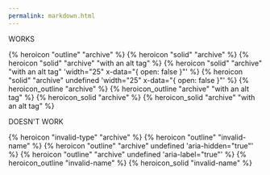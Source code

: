 ```yaml
---
permalink: markdown.html
---
```


WORKS

{% heroicon "outline" "archive" %}
{% heroicon "solid" "archive" %}
{% heroicon "solid" "archive" "with an alt tag" %}
{% heroicon "solid" "archive" "with an alt tag" 'width="25" x-data="{ open: false }"' %}
{% heroicon "solid" "archive" undefined 'width="25" x-data="{ open: false }"' %}
{% heroicon_outline "archive" %}
{% heroicon_outline "archive" "with an alt tag" %}
{% heroicon_solid "archive" %}
{% heroicon_solid "archive" "with an alt tag" %}

DOESN'T WORK

{% heroicon "invalid-type" "archive" %}
{% heroicon "outline" "invalid-name" %}
{% heroicon "outline" "archive" undefined 'aria-hidden="true"' %}
{% heroicon "outline" "archive" undefined 'aria-label="true"' %}
{% heroicon_outline "invalid-name" %}
{% heroicon_solid "invalid-name" %}
